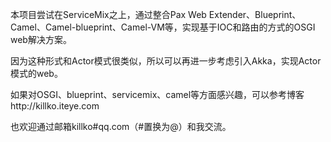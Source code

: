 本项目尝试在ServiceMix之上，通过整合Pax Web Extender、Blueprint、Camel、Camel-blueprint、Camel-VM等，实现基于IOC和路由的方式的OSGI web解决方案。

因为这种形式和Actor模式很类似，所以可以再进一步考虑引入Akka，实现Actor模式的web。

如果对OSGI、blueprint、servicemix、camel等方面感兴趣，可以参考博客http://killko.iteye.com

也欢迎通过邮箱killko#qq.com（#置换为@）和我交流。
